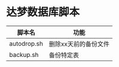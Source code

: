 # 达梦数据库脚本

| 脚本名         | 功能          |
| ----------- | ----------- |
| autodrop.sh | 删除xx天前的备份文件 |
| backup.sh   | 备份特定表       |


